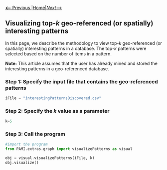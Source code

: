 [__<--__ Previous ](aboutPAMI.html)|[Home](index.html)|[_Next_-->](organization.html)

## Visualizing top-_k_ geo-referenced (or spatially) interesting patterns

In this page, we describe the methodology to view top-_k_ geo-referenced (or spatially) interesting patterns in a database.
The top-_k_ patterns were selected based on the number of items in a pattern.

__Note:__ This article assumes that the user has already mined and stored the interesting patterns in a geo-referenced database.

### Step 1: Specify the input file that contains the geo-referenced patterns
```Python
iFile = "interestingPatternsDiscovered.csv"
```

### Step 2: Specify the _k_ value as a parameter
```Python
k=5
```

### Step 3: Call the program

```Python
#import the program
from PAMI.extras.graph import visualizePatterns as visual

obj = visual.visualizePatterns(iFile, k)
obj.visualize()

```
